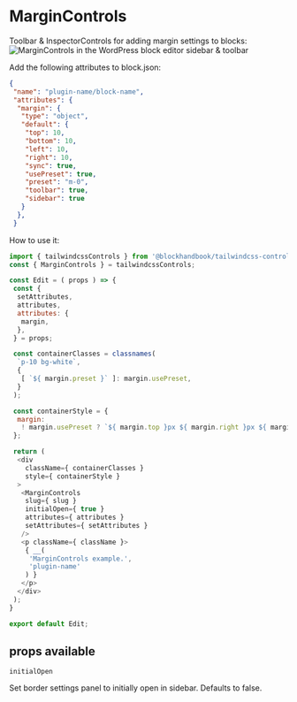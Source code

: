 
# MarginControls

Toolbar & InspectorControls for adding margin settings to blocks:
![MarginControls in the WordPress block editor sidebar & toolbar](https://blockhandbook.com/wp-content/uploads/2020/05/MarginControls-Screenshot.png)

Add the following attributes to block.json:

```json
{
 "name": "plugin-name/block-name",
 "attributes": {
  "margin": {
   "type": "object",
   "default": {
    "top": 10,
    "bottom": 10,
    "left": 10,
    "right": 10,
    "sync": true,
    "usePreset": true,
    "preset": "m-0",
    "toolbar": true,
    "sidebar": true
   }
  },
 }
```

How to use it:

```javascript
import { tailwindcssControls } from '@blockhandbook/tailwindcss-controls';
const { MarginControls } = tailwindcssControls;

const Edit = ( props ) => {
 const {
  setAttributes,
  attributes,
  attributes: {
   margin,
  },
 } = props;

 const containerClasses = classnames(
  `p-10 bg-white`,
  {
   [ `${ margin.preset }` ]: margin.usePreset,
  }
 );

 const containerStyle = {
  margin:
   ! margin.usePreset ? `${ margin.top }px ${ margin.right }px ${ margin.bottom }px ${ margin.left }px` : null,
 };

 return (
  <div
    className={ containerClasses }
    style={ containerStyle }
  >
   <MarginControls
    slug={ slug }
    initialOpen={ true }
    attributes={ attributes }
    setAttributes={ setAttributes }
   />
   <p className={ className }>
    { __(
     'MarginControls example.',
     'plugin-name'
    ) }
   </p>
  </div>
 );
}

export default Edit;
```

## props available

```text
initialOpen
```

Set border settings panel to initially open in sidebar.  Defaults to false.
